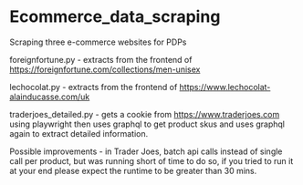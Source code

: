 # Ecommerce_data_scraping
Scraping three e-commerce websites for PDPs

foreignfortune.py - extracts from the frontend of https://foreignfortune.com/collections/men-unisex

lechocolat.py - extracts from the frontend of https://www.lechocolat-alainducasse.com/uk

traderjoes_detailed.py - gets a cookie from https://www.traderjoes.com using playwright then uses graphql to get product skus and uses graphql again to extract detailed information.

Possible improvements - in Trader Joes, batch api calls instead of single call per product, but was running short of time to do so, if you tried to run it at your end please expect the runtime to be greater than 30 mins.

